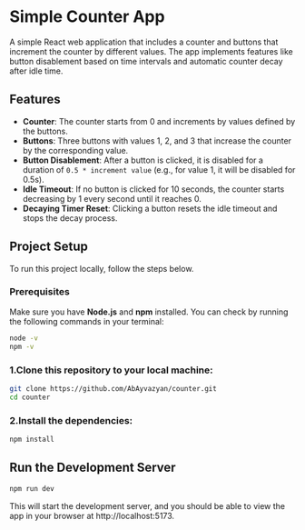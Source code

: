 # Simple Counter App

A simple React web application that includes a counter and buttons that increment the counter by different values. The app implements features like button disablement based on time intervals and automatic counter decay after idle time.

## Features

- **Counter**: The counter starts from 0 and increments by values defined by the buttons.
- **Buttons**: Three buttons with values 1, 2, and 3 that increase the counter by the corresponding value.
- **Button Disablement**: After a button is clicked, it is disabled for a duration of `0.5 * increment value` (e.g., for value 1, it will be disabled for 0.5s).
- **Idle Timeout**: If no button is clicked for 10 seconds, the counter starts decreasing by 1 every second until it reaches 0.
- **Decaying Timer Reset**: Clicking a button resets the idle timeout and stops the decay process.

## Project Setup

To run this project locally, follow the steps below.

### Prerequisites

Make sure you have **Node.js** and **npm** installed. You can check by running the following commands in your terminal:

```bash
node -v
npm -v
```

### 1.Clone this repository to your local machine:

```bash
git clone https://github.com/AbAyvazyan/counter.git
cd counter
```
### 2.Install the dependencies:

```bash
npm install
```

## Run the Development Server

```bash
npm run dev
```

This will start the development server, and you should be able to view the app in your browser at http://localhost:5173.